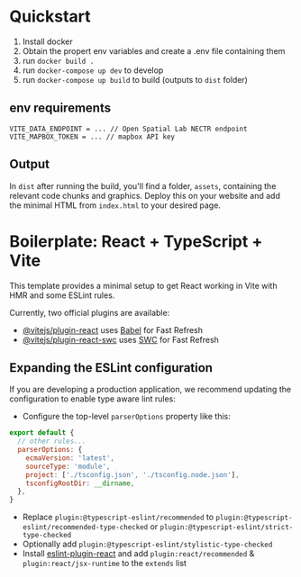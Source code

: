 # Quickstart

1. Install docker
2. Obtain the propert env variables and create a .env file containing them
3. run `docker build .`
4. run `docker-compose up dev` to develop
5. run `docker-compose up build` to build (outputs to `dist` folder)

## env requirements
```
VITE_DATA_ENDPOINT = ... // Open Spatial Lab NECTR endpoint
VITE_MAPBOX_TOKEN = ... // mapbox API key

```

## Output
In `dist` after running the build, you'll find a folder, `assets`, containing the relevant code chunks and graphics. Deploy this on your website and add the minimal HTML from `index.html` to your desired page. 

# Boilerplate: React + TypeScript + Vite

This template provides a minimal setup to get React working in Vite with HMR and some ESLint rules.

Currently, two official plugins are available:

- [@vitejs/plugin-react](https://github.com/vitejs/vite-plugin-react/blob/main/packages/plugin-react/README.md) uses [Babel](https://babeljs.io/) for Fast Refresh
- [@vitejs/plugin-react-swc](https://github.com/vitejs/vite-plugin-react-swc) uses [SWC](https://swc.rs/) for Fast Refresh

## Expanding the ESLint configuration

If you are developing a production application, we recommend updating the configuration to enable type aware lint rules:

- Configure the top-level `parserOptions` property like this:

```js
export default {
  // other rules...
  parserOptions: {
    ecmaVersion: 'latest',
    sourceType: 'module',
    project: ['./tsconfig.json', './tsconfig.node.json'],
    tsconfigRootDir: __dirname,
  },
}
```

- Replace `plugin:@typescript-eslint/recommended` to `plugin:@typescript-eslint/recommended-type-checked` or `plugin:@typescript-eslint/strict-type-checked`
- Optionally add `plugin:@typescript-eslint/stylistic-type-checked`
- Install [eslint-plugin-react](https://github.com/jsx-eslint/eslint-plugin-react) and add `plugin:react/recommended` & `plugin:react/jsx-runtime` to the `extends` list
